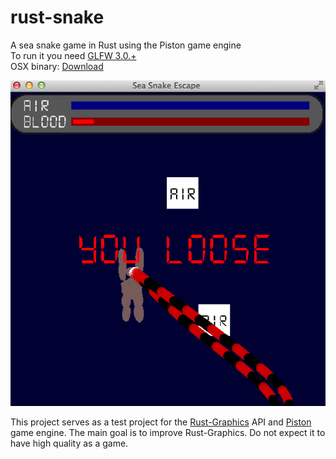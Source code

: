 rust-snake
==========

A sea snake game in Rust using the Piston game engine  
To run it you need <a href="http://www.glfw.org/" target="_blank">GLFW 3.0.+</a>  
OSX binary: <a href="http://www.cutoutpro.com/sea-snake-osx.zip" target="_blank">Download</a>  

![alt tag](https://raw.githubusercontent.com/bvssvni/rust-snake/master/sea-snake.png)

This project serves as a test project for the [Rust-Graphics](https://github.com/bvssvni/rust-graphics) API and [Piston](https://github.com/bvssvni/piston) game engine. The main goal is to improve Rust-Graphics. Do not expect it to have high quality as a game.
